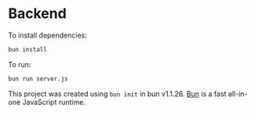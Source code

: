 # Backend

To install dependencies:

```bash
bun install
```

To run:

```bash
bun run server.js
```

This project was created using `bun init` in bun v1.1.26.
[Bun](https://bun.sh) is a fast all-in-one JavaScript runtime.
